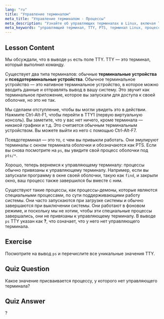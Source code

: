 ```yaml
---
lang: "ru"
title: "Управление терминалом"
meta_title: "Управление терминалом - Процессы"
meta_description: "Узнайте об управляющих терминалах в Linux, включая TTY против PTS, и как процессы привязаны к ним. Разберитесь с процессами-демонами. Начните свой путь в Linux!"
meta_keywords: "управляющий терминал, TTY, PTS, терминал Linux, процессы-демоны, Linux для начинающих, учебник по Linux, руководство по Linux"
---
```


## Lesson Content

Мы обсуждали, что в выводе `ps` есть поле TTY. TTY — это терминал, который выполнил команду.

Существует два типа терминалов: обычные **терминальные устройства** и **псевдотерминальные устройства**. Обычное терминальное устройство — это нативное терминальное устройство, в которое можно вводить данные и отправлять вывод в вашу систему. Это звучит как терминальное приложение, которое вы запускали для доступа к своей оболочке, но это не так.

Мы сделаем отступление, чтобы вы могли увидеть это в действии. Нажмите Ctrl-Alt-F1, чтобы перейти в TTY1 (первую виртуальную консоль). Вы заметите, что у вас нет ничего, кроме терминала — никакой графики и т.д. Это считается обычным терминальным устройством. Вы можете выйти из него с помощью Ctrl-Alt-F7.

Псевдотерминал — это то, с чем вы привыкли работать. Они эмулируют терминалы с окном терминала оболочки и обозначаются как PTS. Если вы снова посмотрите на `ps`, вы увидите свой процесс оболочки под `pts/*`.

Хорошо, теперь вернемся к управляющему терминалу: процессы обычно привязаны к управляющему терминалу. Например, если вы запускали программу в окне своей оболочки, такую как `find`, и закрыли окно, ваш процесс также завершился бы вместе с ним.

Существуют такие процессы, как процессы-демоны, которые являются специальными процессами, по сути поддерживающими работу системы. Они часто запускаются при загрузке системы и обычно завершаются при выключении системы. Они работают в фоновом режиме, и поскольку мы не хотим, чтобы эти специальные процессы завершались, они не привязаны к управляющему терминалу. В выводе `ps` TTY указан как **?**, что означает, что у него нет управляющего терминала.

## Exercise

Посмотрите на вывод `ps` и перечислите все уникальные значения TTY.

## Quiz Question

Какое значение присваивается процессу, у которого нет управляющего терминала?

## Quiz Answer

?
